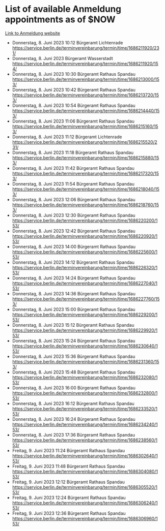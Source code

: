 # List of available Anmeldung appointments as of $NOW
[Link to Anmeldung website](https://service.berlin.de/terminvereinbarung/termin/tag.php?termin=1&anliegen[]=120686&dienstleisterlist=122210,122217,327316,122219,327312,122227,327314,122231,327346,122243,327348,122254,122252,329742,122260,329745,122262,329748,122271,327278,122273,327274,122277,327276,330436,122280,327294,122282,327290,122284,327292,122291,327270,122285,327266,122286,327264,122296,327268,150230,329760,122297,327286,122294,327284,122312,329763,122314,329775,122304,327330,122311,327334,122309,327332,317869,122281,327352,122279,329772,122283,122276,327324,122274,327326,122267,329766,122246,327318,122251,327320,122257,327322,122208,327298,122226,327300&herkunft=http%3A%2F%2Fservice.berlin.de%2Fdienstleistung%2F120686%2F)
- Donnerstag, 8. Juni 2023 10:12 Bürgeramt Lichtenrade https://service.berlin.de/terminvereinbarung/termin/time/1686211920/231/
- Donnerstag, 8. Juni 2023  Bürgeramt Wasserstadt https://service.berlin.de/terminvereinbarung/termin/time/1686211920/154/
- Donnerstag, 8. Juni 2023 10:30 Bürgeramt Rathaus Spandau https://service.berlin.de/terminvereinbarung/termin/time/1686213000/153/
- Donnerstag, 8. Juni 2023 10:42 Bürgeramt Rathaus Spandau https://service.berlin.de/terminvereinbarung/termin/time/1686213720/153/
- Donnerstag, 8. Juni 2023 10:54 Bürgeramt Rathaus Spandau https://service.berlin.de/terminvereinbarung/termin/time/1686214440/153/
- Donnerstag, 8. Juni 2023 11:06 Bürgeramt Rathaus Spandau https://service.berlin.de/terminvereinbarung/termin/time/1686215160/153/
- Donnerstag, 8. Juni 2023 11:12 Bürgeramt Lichtenrade https://service.berlin.de/terminvereinbarung/termin/time/1686215520/231/
- Donnerstag, 8. Juni 2023 11:18 Bürgeramt Rathaus Spandau https://service.berlin.de/terminvereinbarung/termin/time/1686215880/153/
- Donnerstag, 8. Juni 2023 11:42 Bürgeramt Rathaus Spandau https://service.berlin.de/terminvereinbarung/termin/time/1686217320/153/
- Donnerstag, 8. Juni 2023 11:54 Bürgeramt Rathaus Spandau https://service.berlin.de/terminvereinbarung/termin/time/1686218040/153/
- Donnerstag, 8. Juni 2023 12:06 Bürgeramt Rathaus Spandau https://service.berlin.de/terminvereinbarung/termin/time/1686218760/153/
- Donnerstag, 8. Juni 2023 12:30 Bürgeramt Rathaus Spandau https://service.berlin.de/terminvereinbarung/termin/time/1686220200/153/
- Donnerstag, 8. Juni 2023 12:42 Bürgeramt Rathaus Spandau https://service.berlin.de/terminvereinbarung/termin/time/1686220920/153/
- Donnerstag, 8. Juni 2023 14:00 Bürgeramt Rathaus Spandau https://service.berlin.de/terminvereinbarung/termin/time/1686225600/153/
- Donnerstag, 8. Juni 2023 14:12 Bürgeramt Rathaus Spandau https://service.berlin.de/terminvereinbarung/termin/time/1686226320/153/
- Donnerstag, 8. Juni 2023 14:24 Bürgeramt Rathaus Spandau https://service.berlin.de/terminvereinbarung/termin/time/1686227040/153/
- Donnerstag, 8. Juni 2023 14:36 Bürgeramt Rathaus Spandau https://service.berlin.de/terminvereinbarung/termin/time/1686227760/153/
- Donnerstag, 8. Juni 2023 15:00 Bürgeramt Rathaus Spandau https://service.berlin.de/terminvereinbarung/termin/time/1686229200/153/
- Donnerstag, 8. Juni 2023 15:12 Bürgeramt Rathaus Spandau https://service.berlin.de/terminvereinbarung/termin/time/1686229920/153/
- Donnerstag, 8. Juni 2023 15:24 Bürgeramt Rathaus Spandau https://service.berlin.de/terminvereinbarung/termin/time/1686230640/153/
- Donnerstag, 8. Juni 2023 15:36 Bürgeramt Rathaus Spandau https://service.berlin.de/terminvereinbarung/termin/time/1686231360/153/
- Donnerstag, 8. Juni 2023 15:48 Bürgeramt Rathaus Spandau https://service.berlin.de/terminvereinbarung/termin/time/1686232080/153/
- Donnerstag, 8. Juni 2023 16:00 Bürgeramt Rathaus Spandau https://service.berlin.de/terminvereinbarung/termin/time/1686232800/153/
- Donnerstag, 8. Juni 2023 16:12 Bürgeramt Rathaus Spandau https://service.berlin.de/terminvereinbarung/termin/time/1686233520/153/
- Donnerstag, 8. Juni 2023 16:24 Bürgeramt Rathaus Spandau https://service.berlin.de/terminvereinbarung/termin/time/1686234240/153/
- Donnerstag, 8. Juni 2023 17:36 Bürgeramt Rathaus Spandau https://service.berlin.de/terminvereinbarung/termin/time/1686238560/153/
- Freitag, 9. Juni 2023 11:24 Bürgeramt Rathaus Spandau https://service.berlin.de/terminvereinbarung/termin/time/1686302640/153/
- Freitag, 9. Juni 2023 11:48 Bürgeramt Rathaus Spandau https://service.berlin.de/terminvereinbarung/termin/time/1686304080/153/
- Freitag, 9. Juni 2023 12:12 Bürgeramt Rathaus Spandau https://service.berlin.de/terminvereinbarung/termin/time/1686305520/153/
- Freitag, 9. Juni 2023 12:24 Bürgeramt Rathaus Spandau https://service.berlin.de/terminvereinbarung/termin/time/1686306240/153/
- Freitag, 9. Juni 2023 12:36 Bürgeramt Rathaus Spandau https://service.berlin.de/terminvereinbarung/termin/time/1686306960/153/

